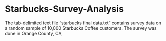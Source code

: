 # Starbucks-Survey-Analysis
The tab-delimited text file “starbucks final data.txt” contains survey data on a random sample of 10,000 Starbucks Coffee customers. The survey was done in Orange County, CA,
